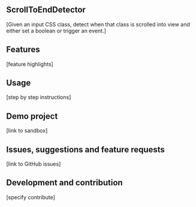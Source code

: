 ## ScrollToEndDetector
[Given an input CSS class, detect when that class is scrolled into view and either set a boolean or trigger an event.]

## Features
[feature highlights]

## Usage
[step by step instructions]

## Demo project
[link to sandbox]

## Issues, suggestions and feature requests
[link to GitHub issues]

## Development and contribution
[specify contribute]
